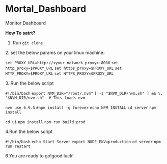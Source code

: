 # Mortal_Dashboard
Monitor Dashboard

<B>How To satrt?</B>
1. Run `git clone` 
<P>2. set the below params on your linux machine:</P>

`set PROXY_URL=http://<your_network_proxy>:8080`
`set http_proxy=$PROXY_URL`
`set https_proxy=$PROXY_URL`
`set HTTP_PROXY=$PROXY_URL`
`set HTTPS_PROXY=$PROXY_URL`

<P>3. Run the below script</P>

`#!/bin/bash`
`export NVM_DIR="/root/.nvm"`
`[ -s "$NVM_DIR/nvm.sh" ] && \. "$NVM_DIR/nvm.sh"  # This loads nvm`

`nvm use 6.9.5`
`#npm install -g forever`
`echo NPM INSTALL`
`cd server`
`npm install`

`cd ui`
`npm install`
`npm run build:prod`

<P>4.Run the below script</P>

`#!/bin/bash`
`echo Start Server`
`export NODE_ENV=production`
`cd server`
`npm run restart`

6.You are ready to go!good luck!
